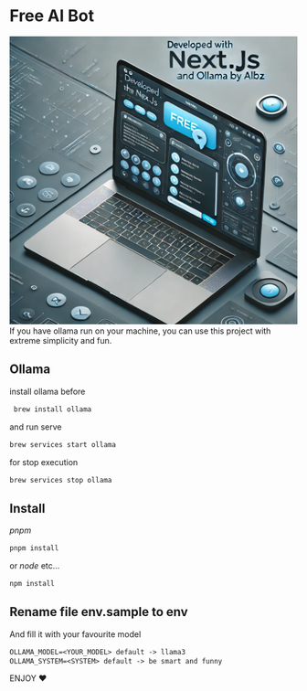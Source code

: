 
# Free AI Bot
![img.png](img.png)
If you have ollama run on your machine, you can use this project with extreme simplicity and fun.

## Ollama
install ollama before
```bash
 brew install ollama
```
and run serve 
```bash 
brew services start ollama
```
for stop execution 
```bash 
brew services stop ollama
```

## Install
_pnpm_
```bash 
pnpm install
```
or _node_ etc...
```bash
npm install
```

## Rename file env.sample to env
And fill it with your favourite model
```env
OLLAMA_MODEL=<YOUR_MODEL> default -> llama3 
OLLAMA_SYSTEM=<SYSTEM> default -> be smart and funny
```

ENJOY ♥️
